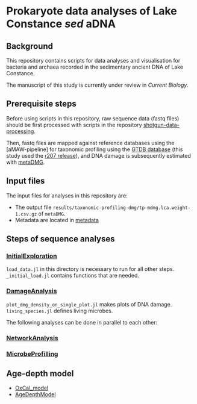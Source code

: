 #  Prokaryote data analyses of Lake Constance _sed_ aDNA
## Background

This repository contains scripts for data analyses and visualisation for bacteria and archaea recorded in the sedimentary ancient DNA of Lake Constance.  

The manuscript of this study is currently under review in _Current Biology_.

## Prerequisite steps

Before using scripts in this repository, raw sequence data (fastq files) should be first processed with scripts in the repository [shotgun-data-processing](https://github.com/wangyi91/shotgun-data-processing.git). 

Then, fastq files are mapped against reference databases using the [aMAW-pipeline] for taxonomic profiling using the [GTDB database](https://gtdb.ecogenomic.org) (this study used the [r207 release](https://data.gtdb.ecogenomic.org/releases/release207/)), and DNA damage is subsequently estimated with [metaDMG](https://github.com/metaDMG-dev/metaDMG-core).

## Input files
The input files for analyses in this repository are: 

* The output file `results/taxonomic-profiling-dmg/tp-mdmg.lca.weight-1.csv.gz` of `metaDMG`. 
* Metadata are located in [metadata](https://github.com/wangyi91/sedaDNA-bacteria-archaea/tree/main/metadata)

## Steps of sequence analyses
### [InitialExploration](https://github.com/wangyi91/sedaDNA-bacteria-archaea/tree/main/InitialExploration)
`load_data.jl` in this directory is necessary to run for all other steps. `_initial_load.jl` contains functions that are needed.

### [DamageAnalysis](https://github.com/wangyi91/sedaDNA-bacteria-archaea/tree/main/DamageAnalysis)
`plot_dmg_density_on_single_plot.jl` makes plots of DNA damage. `living_species.jl` defines living microbes.


The following analyses can be done in parallel to each other:
### [NetworkAnalysis](https://github.com/wangyi91/sedaDNA-bacteria-archaea/tree/main/NetworkAnalysis)

### [MicrobeProfilling](https://github.com/wangyi91/sedaDNA-bacteria-archaea/tree/main/MicrobeProfilling)

## Age-depth model
* [OxCal_model](https://github.com/wangyi91/sedaDNA-bacteria-archaea/tree/main/OxCal_model)
* [AgeDepthModel](https://github.com/wangyi91/sedaDNA-bacteria-archaea/tree/main/AgeDepthModel)
